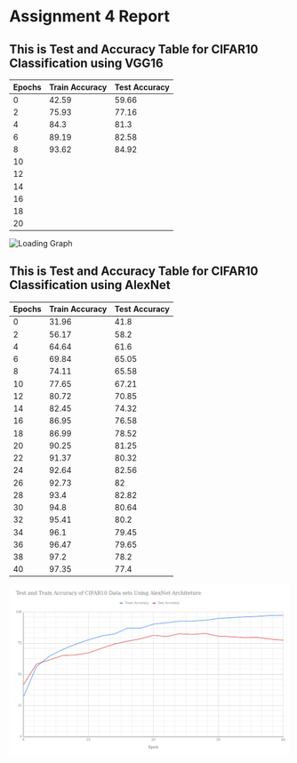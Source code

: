 # Assignment 4 Report

## This is Test and Accuracy Table for CIFAR10 Classification using VGG16 

| Epochs |Train Accuracy  | Test Accuracy|
|--|--|--|
0	|   42.59	|  59.66
2	|   75.93	|  77.16
4	|   84.3	|  81.3
6	|   89.19	|  82.58
8	|   93.62	|  84.92
10	|   	|  
12	|   	|  
14	|   	|  
16	|   	|  
18	|   	|  
20	|   	|  

 ![Loading Graph](./Graph_VGG16_80Acc.png)


## This is Test and Accuracy Table for CIFAR10 Classification using AlexNet 

| Epochs |Train Accuracy  | Test Accuracy|
|--|--|--|
0	|   31.96	|  41.8
2	|   56.17	|  58.2
4	|   64.64	|  61.6
6	|   69.84	|  65.05
8	|   74.11	|  65.58
10	|   77.65	|  67.21
12	|   80.72	|  70.85
14	|   82.45	|  74.32
16	|   86.95	|  76.58
18	|   86.99	|  78.52
20	|   90.25	|  81.25
22	|   91.37	|  80.32
24	|   92.64	|  82.56
26	|   92.73	|  82
28	|   93.4 	|  82.82
30	|   94.8 	|  80.64
32	|   95.41	|  80.2
34	|   96.1 	|  79.45
36	|   96.47	|  79.65
38	|   97.2 	|  78.2
40	|   97.35	|  77.4

 ![Loading Graph](./Graph_AlexNet_80Acc.png)
